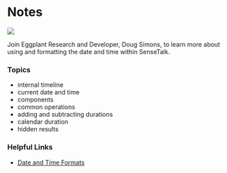 # Notes

[![](https://img.shields.io/badge/YouTube-12m%2032s-FF0000?logo=youtube)](https://youtu.be/kGtvsjEsnbY)

Join Eggplant Research and Developer, Doug Simons, to learn more about using and formatting the date and time within SenseTalk.

### Topics
- internal timeline
- current date and time
- components
- common operations
- adding and subtracting durations
- calendar duration
- hidden results

### Helpful Links
- [Date and Time Formats](https://docs.eggplantsoftware.com/studio/stk-date-formats/)